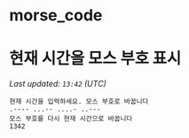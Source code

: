 # morse_code
# 현재 시간을 모스 부호 표시
<!-- MORSE_TIME_START -->
_Last updated: `13:42` (UTC)_

```
현재 시간을 입력하세요. 모스 부호로 바꿉니다
.---- ...-- ....- ..---
모스 부호를 다시 현재 시간으로 바꿉니다
1342
```
<!-- MORSE_TIME_END -->
